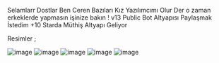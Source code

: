 Selamlarr Dostlar Ben Ceren Bazıları Kız Yazılımcımı Olur Der o zaman erkeklerde yapmasın işinize bakın ! v13 Public Bot Altyapısı Paylaşmak İstedim +10 Starda Müthiş Altyapı Geliyor

Resimler ;

![image](https://media.discordapp.net/attachments/982009622510575699/987580743670722591/unknown.png?width=355&height=103)
![image](https://media.discordapp.net/attachments/982009622510575699/987581913768263700/unknown.png?width=662&height=137)
![image](https://media.discordapp.net/attachments/982009622510575699/987583448405405736/unknown.png?width=299&height=105)
![image](https://media.discordapp.net/attachments/982009622510575699/987491443293687840/unknown.png?width=665&height=218)
![image](https://media.discordapp.net/attachments/982009622510575699/987492008220299324/unknown.png?width=663&height=170)
